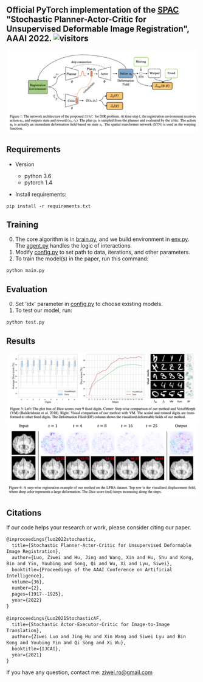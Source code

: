 ## Official PyTorch implementation of the [SPAC](https://arxiv.org/abs/2112.07415) "Stochastic Planner-Actor-Critic for Unsupervised Deformable Image Registration", AAAI 2022. ![visitors](https://visitor-badge.glitch.me/badge?page_id=Algolzw/SPAC-Deformable-Registration) 

![SAEC](figs/overview.png)


## Requirements

- Version
	* python 3.6
	* pytorch 1.4

- Install requirements:

```setup
pip install -r requirements.txt
```


## Training

0. The core algorithm is in [brain.py](brain.py), and we build environment in [env.py](env.py). The [agent.py](agent.py) handles the logic of interactions.
1. Modify [config.py](config.py) to set path to data, iterations, and other parameters.
2. To train the model(s) in the paper, run this command:

```train
python main.py
```


## Evaluation

0. Set 'idx' parameter in [config.py](config.py) to choose existing models.
1. To test our model, run:

```test
python test.py
```


## Results

![results](figs/mnist.png)
![network](figs/step-wise.png)


## Citations
If our code helps your research or work, please consider citing our paper.

```
@inproceedings{luo2022stochastic,
  title={Stochastic Planner-Actor-Critic for Unsupervised Deformable Image Registration},
  author={Luo, Ziwei and Hu, Jing and Wang, Xin and Hu, Shu and Kong, Bin and Yin, Youbing and Song, Qi and Wu, Xi and Lyu, Siwei},
  booktitle={Proceedings of the AAAI Conference on Artificial Intelligence},
  volume={36},
  number={2},
  pages={1917--1925},
  year={2022}
}

@inproceedings{Luo2021StochasticAF,
  title={Stochastic Actor-Executor-Critic for Image-to-Image Translation},
  author={Ziwei Luo and Jing Hu and Xin Wang and Siwei Lyu and Bin Kong and Youbing Yin and Qi Song and Xi Wu},
  booktitle={IJCAI},
  year={2021}
}
```

If you have any question, contact me: ziwei.ro@gmail.com
